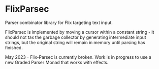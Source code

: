 # FlixParsec

Parser combinator library for Flix targeting text input.

FlixParsec is implemented by moving a cursor within a constant string - it 
should not tax the garbage collector by generating intermediate input strings, 
but the original string will remain in memory until parsing has finished. 

May 2023 - Flix-Parsec is currently broken. Work is in progress to use a new
Graded Parser Monad that works with effects.
